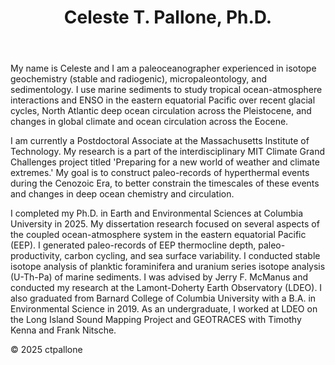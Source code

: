 <html lang="en">
<head>
    <meta charset="UTF-8">
    <meta name="viewport" content="width=device-width, initial-scale=1.0">
    <title>My Personal Website</title>
    <link rel="stylesheet" href="styles.css">
</head>
<body>
    <header>
        <h1>Celeste T. Pallone, Ph.D.</h1>
    </header>
    <main>
        <p>My name is Celeste and I am a paleoceanographer experienced in isotope geochemistry (stable and radiogenic), micropaleontology, and sedimentology. I use marine sediments to study tropical ocean-atmosphere interactions and ENSO in the eastern equatorial Pacific over recent glacial cycles, North Atlantic deep ocean circulation across the Pleistocene, and changes in global climate and ocean circulation across the Eocene. </p>
        <p>I am currently a Postdoctoral Associate at the Massachusetts Institute of Technology. My research is a part of the interdisciplinary MIT Climate Grand Challenges project titled 'Preparing for a new world of weather and climate extremes.' My goal is to construct paleo-records of hyperthermal events during the Cenozoic Era, to better constrain the timescales of these events and changes in deep ocean chemistry and circulation.</p>
        <p>I completed my Ph.D. in Earth and Environmental Sciences at Columbia University in 2025. My dissertation research focused on several aspects of the coupled ocean-atmosphere system in the eastern equatorial Pacific (EEP). I generated paleo-records of EEP thermocline depth, paleo-productivity, carbon cycling, and sea surface variability. I conducted stable isotope analysis of planktic foraminifera and uranium series isotope analysis (U-Th-Pa) of marine sediments. I was advised by Jerry F. McManus and conducted my research at the Lamont-Doherty Earth Observatory (LDEO). I also graduated from Barnard College of Columbia University with a B.A. in Environmental Science in 2019. As an undergraduate, I worked at LDEO on the Long Island Sound Mapping Project and GEOTRACES with Timothy Kenna and Frank Nitsche.</p>
    </main>
    <footer>
        <p>&copy; 2025 ctpallone</p>
    </footer>
</body>
</html>

